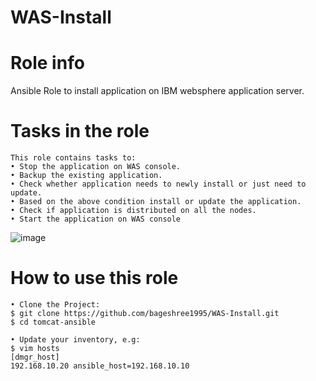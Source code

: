 # WAS-Install
# Role info

Ansible Role to install application on IBM websphere application server.

# Tasks in the role
	This role contains tasks to:
	• Stop the application on WAS console.
	• Backup the existing application.
	• Check whether application needs to newly install or just need to update.
	• Based on the above condition install or update the application.
	• Check if application is distributed on all the nodes.
	• Start the application on WAS console


![image](https://user-images.githubusercontent.com/78317929/118358903-8e317c00-b59e-11eb-9f76-b8204269193f.png)

# How to use this role
	• Clone the Project:
	$ git clone https://github.com/bageshree1995/WAS-Install.git
	$ cd tomcat-ansible

	• Update your inventory, e.g:
	$ vim hosts
	[dmgr_host]
	192.168.10.20 ansible_host=192.168.10.10

